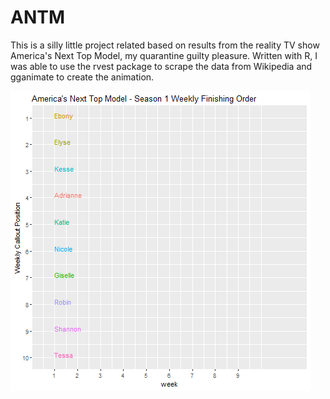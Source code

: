 # ANTM

This is a silly little project related based on results from the reality TV show America's Next Top Model, my quarantine guilty pleasure.  Written with R, I was able to use the rvest package to scrape the data from Wikipedia and gganimate to create the animation.

![America's Next Top Model Season 1 Results](s1.gif)

